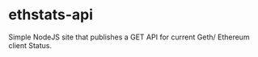 # ethstats-api
Simple NodeJS site that publishes a GET API for current Geth/ Ethereum client Status.
